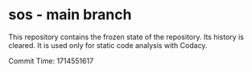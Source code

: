 # sos - main branch

This repository contains the frozen state of the repository.
Its history is cleared. It is used only for static code
analysis with Codacy.

Commit Time: 1714551617